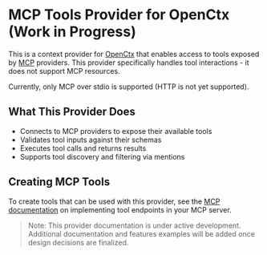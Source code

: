 # MCP Tools Provider for OpenCtx (Work in Progress)

This is a context provider for [OpenCtx](https://openctx.org) that enables access to tools exposed by [MCP](https://modelcontextprotocol.io) providers. This provider specifically handles tool interactions - it does not support MCP resources.

Currently, only MCP over stdio is supported (HTTP is not yet supported).

## What This Provider Does
- Connects to MCP providers to expose their available tools
- Validates tool inputs against their schemas
- Executes tool calls and returns results
- Supports tool discovery and filtering via mentions

## Creating MCP Tools

To create tools that can be used with this provider, see the [MCP documentation](https://modelcontextprotocol.io) on implementing tool endpoints in your MCP server.

> Note: This provider documentation is under active development. Additional documentation and features examples will be added once design decisions are finalized.
